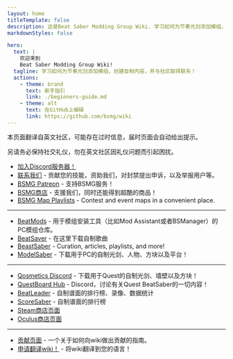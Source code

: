 ```yaml
---
layout: home
titleTemplate: false
description: 这是Beat Saber Modding Group Wiki. 学习如何为节奏光剑添加模组，创建自制内容，并于社区取得联系！
markdownStyles: false

hero:
  text: |
    欢迎来到
    Beat Saber Modding Group Wiki!
  tagline: 学习如何为节奏光剑添加模组，创建自制内容，并与社区取得联系！
  actions:
    - theme: brand
      text: 新手指引
      link: ./beginners-guide.md
    - theme: alt
      text: 在GitHub上编辑
      link: https://github.com/bsmg/wiki
---
```


<!-- markdownlint-disable-file MD033 -->
<!-- markdownlint-disable MD041 -->

<script setup lang="ts">
  import Home from '../.vitepress/components/Home.vue'
  import HomeGroup from '../.vitepress/components/HomeGroup.vue'
  import HomeItem from '../.vitepress/components/HomeItem.vue'
  import HomeLinks from '../.vitepress/components/HomeLinks.vue'
</script>

<Home>
  <HomeGroup title="新手指南">
    <HomeItem name="PC模组（英文）" href="../pc-modding.html" />
    <HomeItem name="Quest模组" href="./quest-modding.html" />
    <HomeItem name="常见问题（英文）" href="../support/" />
    <HomeItem name="握法与技巧" href="../grips-and-tricks.html" />
    <HomeItem name="排名与打分指南（英文）" href="../ranking-guide.html" />
  </HomeGroup>

  <HomeGroup title="内容创作">
    <HomeItem name="模组开发者指南（英文）" href="../modding/" />
    <HomeItem name="制谱资源（英文）" href="../mapping/" />
    <HomeItem name="3D模型指南（英文）" href="../models/" />
  </HomeGroup>

  <HomeGroup title="其它资源">
    <HomeItem name="关于我们（英文）" href="../about/" />
    <HomeItem name="健康和安全提示（英文）" href="../health-and-safety.html" />
    <HomeItem name="常见问题（英文FAQ）" href="../faq/" />
    <HomeItem name="全球社区（英文）" href="../communities/" />
  </HomeGroup>

  <HomeGroup title="中文译注">
本页面翻译自英文社区，可能存在过时信息，届时页面会自动给出提示。

另请务必保持社交礼仪，勿在英文社区因礼仪问题而引起困扰。
</HomeGroup>
</Home>

<HomeLinks>

- [加入Discord服务器！](https://discord.gg/beatsabermods)
- [联系我们](../contact-us.md) - 贡献您的技能，资助我们，对封禁提出申诉，以及举报用户等。
- [BSMG Patreon](https://www.patreon.com/beatsabermods) - 支持BSMG服务！
- [BSMG商店](https://bsmgstore.com/) - 支援我们，同时还能得到超酷的商品！
- [BSMG Map Playlists](https://beatsaver.com/profile/4329735#playlists) - Contest and event maps in a convenient place.

---

- [BeatMods](https://beatmods.com) - 用于模组安装工具（比如Mod Assistant或者BSManager）的PC模组仓库。
- [BeatSaver](https://beatsaver.com/) - 在这里下载自制歌曲
- [BeastSaber](https://bsaber.com/) - Curation, articles, playlists, and more!
- [ModelSaber](https://modelsaber.com/) - 下载用于PC的自制光剑、人物、方块以及平台！

---

- [Qosmetics Discord](https://discord.gg/qosmetics) - 下载用于Quest的自制光剑、墙壁以及方块！
- [QuestBoard Hub](https://discord.gg/d6DyW9v) - Discord，讨论有关Quest BeatSaber的一切内容！
- [BeatLeader](https://www.beatleader.xyz/) - 自制谱面的排行榜、录像、数据统计
- [ScoreSaber](https://scoresaber.com/) - 自制谱面的排行榜
- [Steam商店页面](https://store.steampowered.com/app/620980/Beat_Saber/)
- [Oculus商店页面](https://www.oculus.com/experiences/rift/1304877726278670/)

---

- [贡献页面](https://docs.google.com/document/d/1r6IP6l3uo8rc__GxfLkpaToxheeXotdYaKEj3oWB2js/edit?usp=sharing) -
  一个关于如何向wiki做出贡献的指南。
- [申请翻译wiki！](https://forms.gle/e3BqA3poMjESARe76) - 将wiki翻译到您的语言！

<LocalizedOutdateHint />

</HomeLinks>
